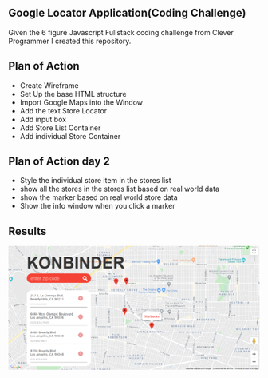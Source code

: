## Google Locator Application(Coding Challenge)
Given the 6 figure Javascript Fullstack coding challenge from Clever Programmer I created this repository.

## Plan of Action
- Create Wireframe
- Set Up the base HTML structure
- Import Google Maps into the Window
- Add the text Store Locator
- Add input box
- Add Store List Container
- Add individual Store Container

## Plan of Action day 2
- Style the individual store item in the stores list
- show all the stores in the stores list based on real world data
- show the marker based on real world store data
- Show the info window when you click a marker
 
## Results

![Screenshot](.gitutils/Screenshot_2020-04-08.png?raw=true "Google Locator")